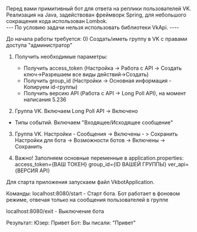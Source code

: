 Перед вами примитивный бот для ответа на реплики пользователей VK.
Реализация на Java, задействован фреймворк Spring, для небольшого сокращения кода использован Lombok.  
--- По условию задачи нельзя использовать библиотеки VkApi. ----

До начала работы требуется:
0) Создать/иметь группу в VK с правами доступа "администратор"
1) Получить необходимые параметры:
    - Получить access_token (Настройка -> Работа с API -> Создать ключ->Разрешаем все виды действий->Cоздать)
    - Получить group_id (Настройки -> Основная информация - Копируем id-группы)
    - Получить версию API (Работа с API -> Long Poll API), на момент написания 5.236

2)  Группа VK. Включаем Long Poll API -> Включено
 - Типы событий. Включаем "Входящее/Исходящее сообщение"

3) Группа VK. Настройки - Cообщения -> Включены - > Сохранить
    Настройки для бота -> Возможности ботов -> Включены -> Сохранить

4) Важно! Заполняем основные переменные в application.properties:
access_token={ВАШ ТОКЕН}
group_id={ID ВАШЕЙ ГРУППЫ}
ver_api={ВЕРСИЯ API}

Для старта приложения запускаем файл VkbotApplication.  

Команды: 
localhost:8080/start - Старт бота. Бот работает в фоновом режиме, отвечая только на сообщения пользователей в группе

localhost:8080/exit - Выключение бота

Результат:
Юзер: Привет
Бот: Вы писали: "Привет"

